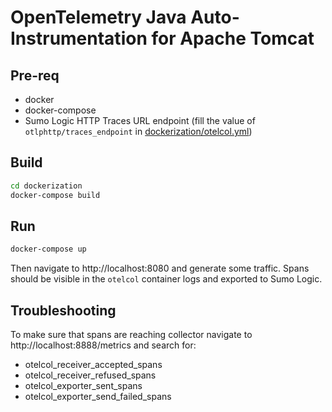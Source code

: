 # OpenTelemetry Java Auto-Instrumentation for Apache Tomcat

## Pre-req
* docker
* docker-compose
* Sumo Logic HTTP Traces URL endpoint (fill the value of `otlphttp/traces_endpoint` in [dockerization/otelcol.yml](./dockerization/otelcol.yaml)) 

## Build
```bash
cd dockerization
docker-compose build
```

## Run
```bash
docker-compose up
```

Then navigate to http://localhost:8080 and generate some traffic.
Spans should be visible in the `otelcol` container logs and exported to Sumo Logic.

## Troubleshooting
To make sure that spans are reaching collector navigate to http://localhost:8888/metrics and search for:
* otelcol_receiver_accepted_spans
* otelcol_receiver_refused_spans
* otelcol_exporter_sent_spans
* otelcol_exporter_send_failed_spans
